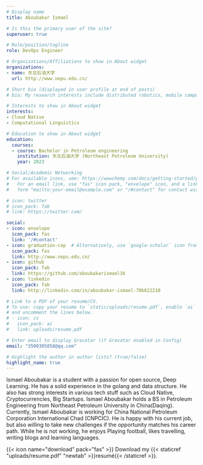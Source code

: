 ```yaml
---
# Display name
title: Aboubakar Ismael

# Is this the primary user of the site?
superuser: true

# Role/position/tagline
role: DevOps Engineer

# Organizations/Affiliations to show in About widget
organizations:
- name: 东北石油大学
  url: http://www.nepu.edu.cn/

# Short bio (displayed in user profile at end of posts)
# bio: My research interests include distributed robotics, mobile computing and programmable matter.

# Interests to show in About widget
interests:
- Cloud Native
- Computational Linguistics

# Education to show in About widget
education:
  courses:
  - course: Bachelor in Petroleum engineering
    institution: 东北石油大学 (Northeast Petroleum University) 
    year: 2023

# Social/Academic Networking
# For available icons, see: https://wowchemy.com/docs/getting-started/page-builder/#icons
#   For an email link, use "fas" icon pack, "envelope" icon, and a link in the
#   form "mailto:your-email@example.com" or "/#contact" for contact widget.

# icon: twitter
# icon_pack: fab
# link: https://twitter.com/

social:
- icon: envelope
  icon_pack: fas
  link: '/#contact'
- icon: graduation-cap  # Alternatively, use `google-scholar` icon from `ai` icon pack
  icon_pack: fas
  link: http://www.nepu.edu.cn/
- icon: github
  icon_pack: fab
  link: https://github.com/aboubakarismael16
- icon: linkedin
  icon_pack: fab
  link: http://linkedin.com/in/aboubakar-ismael-70b622210

# Link to a PDF of your resume/CV.
# To use: copy your resume to `static/uploads/resume.pdf`, enable `ai` icons in `params.toml`, 
# and uncomment the lines below.
# - icon: cv
#   icon_pack: ai
#   link: uploads/resume.pdf

# Enter email to display Gravatar (if Gravatar enabled in Config)
email: "3500305858@qq.com"

# Highlight the author in author lists? (true/false)
highlight_name: true
---
```


Ismael Aboubakar is a student with a passion for open source, Deep Learning. He has a solid experience in the golang and data structure.
He also has strong interests in various tech stuff such as Cloud Native, Cryptocurrencies, Big Startups.
Ismael Aboubakar holds a BS in Petroleum Engineering from Northeast Petroleum University in China(Daqing).
Currently, Ismael Aboubakar is working for China National Petroleum Corporation International Chad (CNPCIC).
He is happy with his current job, but also willing to take new challenges if the opportunity matches his career path.
While he is not working, he enjoys Playing football, likes travelling, writing blogs and learning languages.

{{< icon name="download" pack="fas" >}} Download my {{< staticref "uploads/resume.pdf" "newtab" >}}resumé{{< /staticref >}}.
